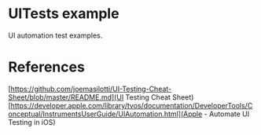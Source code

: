 # UITests example

UI automation test examples.

# References
[https://github.com/joemasilotti/UI-Testing-Cheat-Sheet/blob/master/README.md](UI Testing Cheat Sheet)
[https://developer.apple.com/library/tvos/documentation/DeveloperTools/Conceptual/InstrumentsUserGuide/UIAutomation.html](Apple - Automate UI Testing in iOS)